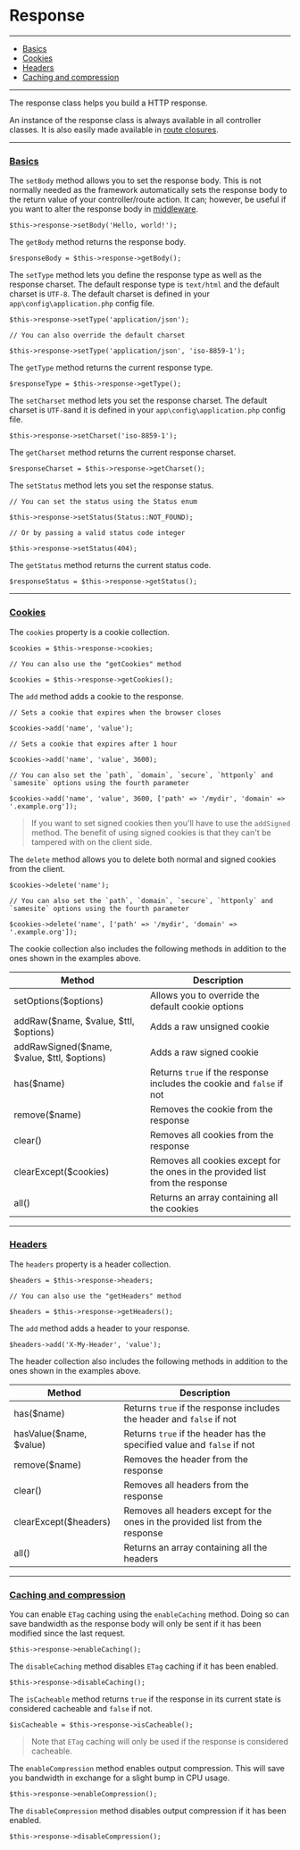 # Response

--------------------------------------------------------

* [Basics](#basics)
* [Cookies](#cookies)
* [Headers](#headers)
* [Caching and compression](#caching_and_compression)

--------------------------------------------------------

The response class helps you build a HTTP response.

An instance of the response class is always available in all controller classes. It is also easily made available in [route closures](:base_url:/docs/:version:/routing-and-controllers:routing#basics).

--------------------------------------------------------

### <a id="basics" href="#basics">Basics</a>

The `setBody` method allows you to set the response body. This is not normally needed as the framework automatically sets the response body to the return value of your controller/route action. It can; however, be useful if you want to alter the response body in [middleware](:base_url:/docs/:version:/routing-and-controllers:routing#route_middleware).

```
$this->response->setBody('Hello, world!');
```

The `getBody` method returns the response body.

```
$responseBody = $this->response->getBody();
```

The `setType` method lets you define the response type as well as the response charset. The default response type is `text/html` and the default charset is `UTF-8`. The default charset is defined in your `app\config\application.php` config file.

```
$this->response->setType('application/json');

// You can also override the default charset

$this->response->setType('application/json', 'iso-8859-1');
```

The `getType` method returns the current response type.

```
$responseType = $this->response->getType();
```

The `setCharset` method lets you set the response charset. The default charset is `UTF-8`and it is defined in your `app\config\application.php` config file.

```
$this->response->setCharset('iso-8859-1');
```

The `getCharset` method returns the current response charset.

```
$responseCharset = $this->response->getCharset();
```

The `setStatus` method lets you set the response status.

```
// You can set the status using the Status enum

$this->response->setStatus(Status::NOT_FOUND);

// Or by passing a valid status code integer

$this->response->setStatus(404);
```

The `getStatus` method returns the current status code.

```
$responseStatus = $this->response->getStatus();
```

--------------------------------------------------------

### <a id="cookies" href="#cookies">Cookies</a>

The `cookies` property is a cookie collection.

```
$cookies = $this->response->cookies;

// You can also use the "getCookies" method

$cookies = $this->response->getCookies();
```

The `add` method adds a cookie to the response.

```
// Sets a cookie that expires when the browser closes

$cookies->add('name', 'value');

// Sets a cookie that expires after 1 hour

$cookies->add('name', 'value', 3600);

// You can also set the `path`, `domain`, `secure`, `httponly` and `samesite` options using the fourth parameter

$cookies->add('name', 'value', 3600, ['path' => '/mydir', 'domain' => '.example.org']);
```

> If you want to set signed cookies then you'll have to use the `addSigned` method. The benefit of using signed cookies is that they can't be tampered with on the client side.

The `delete` method allows you to delete both normal and signed cookies from the client.

```
$cookies->delete('name');

// You can also set the `path`, `domain`, `secure`, `httponly` and `samesite` options using the fourth parameter

$cookies->delete('name', ['path' => '/mydir', 'domain' => '.example.org']);
```

The cookie collection also includes the following methods in addition to the ones shown in the examples above.

| Method                                      | Description                                                                    |
|---------------------------------------------|--------------------------------------------------------------------------------|
| setOptions($options)                        | Allows you to override the default cookie options                              |
| addRaw($name, $value, $ttl, $options)       | Adds a raw unsigned cookie                                                     |
| addRawSigned($name, $value, $ttl, $options) | Adds a raw signed cookie                                                       |
| has($name)                                  | Returns `true` if the response includes the cookie and `false` if not          |
| remove($name)                               | Removes the cookie from the response                                           |
| clear()                                     | Removes all cookies from the response                                          |
| clearExcept($cookies)                       | Removes all cookies except for the ones in the provided list from the response |
| all()                                       | Returns an array containing all the cookies                                    |

--------------------------------------------------------

### <a id="headers" href="#headers">Headers</a>

The `headers` property is a header collection.

```
$headers = $this->response->headers;

// You can also use the "getHeaders" method

$headers = $this->response->getHeaders();
```

The `add` method adds a header to your response.

```
$headers->add('X-My-Header', 'value');
```

The header collection also includes the following methods in addition to the ones shown in the examples above.

| Method                  | Description                                                                    |
|-------------------------|--------------------------------------------------------------------------------|
| has($name)              | Returns `true` if the response includes the header and `false` if not          |
| hasValue($name, $value) | Returns `true` if the header has the specified value and `false` if not        |
| remove($name)           | Removes the header from the response                                           |
| clear()                 | Removes all headers from the response                                          |
| clearExcept($headers)   | Removes all headers except for the ones in the provided list from the response |
| all()                   | Returns an array containing all the headers                                    |

--------------------------------------------------------

### <a id="caching_and_compression" href="#caching_and_compression">Caching and compression</a>

You can enable `ETag` caching using the `enableCaching` method. Doing so can save bandwidth as the response body will only be sent if it has been modified since the last request.

```
$this->response->enableCaching();
```

The `disableCaching` method disables `ETag` caching if it has been enabled.

```
$this->response->disableCaching();
```

The `isCacheable` method returns `true` if the response in its current state is considered cacheable and `false` if not.

```
$isCacheable = $this->response->isCacheable();
```

> Note that `ETag` caching will only be used if the response is considered cacheable.

The `enableCompression` method enables output compression. This will save you bandwidth in exchange for a slight bump in CPU usage.

```
$this->response->enableCompression();
```

The `disableCompression` method disables output compression if it has been enabled.

```
$this->response->disableCompression();
```
